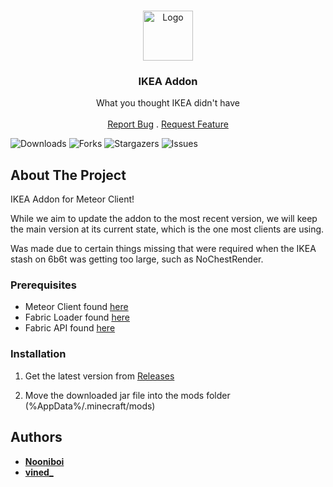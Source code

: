 <br/>
<p align="center">
  <a href="https://github.com/Nooniboi/Public-Ikea">
    <img src="https://cdn.discordapp.com/attachments/1062488528862314607/1142871904198332476/ikea.png" alt="Logo" width="80" height="80">
  </a>

  <h3 align="center">IKEA Addon</h3>

  <p align="center">
    What you thought IKEA didn't have
    <br/>
    <br/>
    <a href="https://github.com/Nooniboi/Public-Ikea/issues">Report Bug</a>
    .
    <a href="https://github.com/Nooniboi/Public-Ikea/issues">Request Feature</a>
  </p>
</p>

![Downloads](https://img.shields.io/github/downloads/Nooniboi/Public-Ikea/total) ![Forks](https://img.shields.io/github/forks/Nooniboi/Public-Ikea?style=social) ![Stargazers](https://img.shields.io/github/stars/Nooniboi/Public-Ikea?style=social) ![Issues](https://img.shields.io/github/issues/Nooniboi/Public-Ikea) 

## About The Project

IKEA Addon for Meteor Client!

While we aim to update the addon to the most recent version, we will keep the main version at its current state, which is the one most clients are using.

Was made due to certain things missing that were required when the IKEA stash on 6b6t was getting too large, such as NoChestRender.


### Prerequisites

* Meteor Client found [here](https://meteorclient.com)
* Fabric Loader found [here](https://fabricmc.net/use/installer/)
* Fabric API found [here](https://legacy.curseforge.com/minecraft/mc-mods/fabric-api)


### Installation

1. Get the latest version from [Releases](https://github.com/Nooniboi/Public-Ikea/releases)

2. Move the downloaded jar file into the mods folder (%AppData%/.minecraft/mods)


## Authors

* [**Nooniboi**](https://github.com/Nooniboi)
* [**vined_**](https://github.com/vined-underscore)

